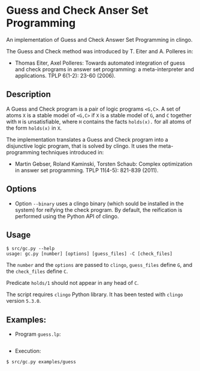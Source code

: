 # Guess and Check Anser Set Programming
An implementation of Guess and Check Answer Set Programming in clingo.

The Guess and Check method was introduced by T. Eiter and A. Polleres in:
* Thomas Eiter, Axel Polleres: 
Towards automated integration of guess and check programs in answer set programming: a meta-interpreter and applications. TPLP 6(1-2): 23-60 (2006).

## Description
A Guess and Check program is a pair of logic programs `<G,C>`.
A set of atoms `X` is a stable model of `<G,C>` if `X` is a stable model of `G`, 
and `C` together with `H` is unsatisfiable, 
where `H` contains the facts `holds(x).` for all atoms of the form `holds(x)` in `X`.

The implementation translates a Guess and Check program into a disjunctive logic program, 
that is solved by clingo. 
It uses the meta-programming techniques introduced in:
*	Martin Gebser, Roland Kaminski, Torsten Schaub: Complex optimization in answer set programming. TPLP 11(4-5): 821-839 (2011).


## Options
* Option `--binary` uses a clingo binary (which sould be installed in the system) for reifying the check program. 
  By default, the reification is performed using the Python API of clingo.

## Usage

```
$ src/gc.py --help
usage: gc.py [number] [options] [guess_files] -C [check_files]
```

The `number` and the `options` are passed to `clingo`, 
`guess_files` define `G`, and the `check_files` define `C`. 

Predicate `holds/1` should not appear in any head of `C`.

The script requires `clingo` Python library. It has been tested with `clingo` version `5.3.0`.

## Examples:

* Program `guess.lp`:
```bash

```

* Execution:
```bash
$ src/gc.py examples/guess
```
